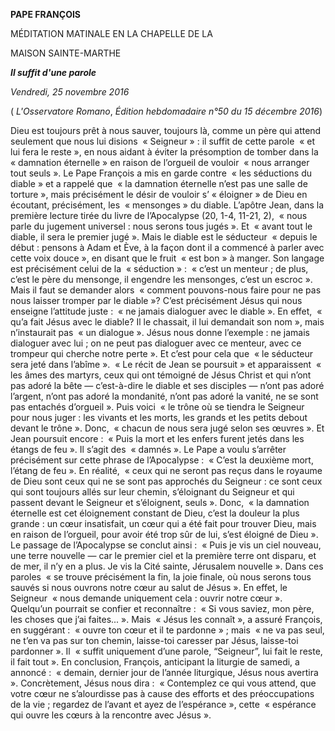 **PAPE FRANÇOIS**

MÉDITATION MATINALE EN LA CHAPELLE DE LA

MAISON SAINTE-MARTHE

***Il suffit d'une parole***

*Vendredi, 25 novembre 2016*

( *L'Osservatore Romano*, *Édition hebdomadaire n°50 du 15 décembre 2016*)

Dieu est toujours prêt à nous sauver, toujours là, comme un père qui attend seulement que nous lui disions  « Seigneur » : il suffit de cette parole  « et lui fera le reste », en nous aidant à éviter la présomption de tomber dans la  « damnation éternelle » en raison de l’orgueil de vouloir  « nous arranger tout seuls ». Le Pape François a mis en garde contre  « les séductions du diable » et a rappelé que  « la damnation éternelle n’est pas une salle de torture », mais précisément le désir de vouloir s’ « éloigner » de Dieu en écoutant, précisément, les  « mensonges » du diable. L’apôtre Jean, dans la première lecture tirée du livre de l’Apocalypse (20, 1-4, 11-21, 2),  « nous parle du jugement universel : nous serons tous jugés ». Et  « avant tout le diable, il sera le premier jugé ». Mais le diable est le séducteur  « depuis le début : pensons à Adam et Ève, à la façon dont il a commencé à parler avec cette voix douce », en disant que le fruit  « est bon » à manger. Son langage est précisément celui de la  « séduction » :  « c’est un menteur ; de plus, c’est le père du mensonge, il engendre les mensonges, c’est un escroc ». Mais il faut se demander alors  « comment pouvons-nous faire pour ne pas nous laisser tromper par le diable »? C’est précisément Jésus qui nous enseigne l’attitude juste :  « ne jamais dialoguer avec le diable ». En effet,  « qu’a fait Jésus avec le diable? Il le chassait, il lui demandait son nom », mais n’instaurait pas  « un dialogue ». Jésus nous donne l’exemple : ne jamais dialoguer avec lui ; on ne peut pas dialoguer avec ce menteur, avec ce trompeur qui cherche notre perte ». Et c’est pour cela que  « le séducteur sera jeté dans l’abîme ».  « Le récit de Jean se poursuit » et apparaissent  « les âmes des martyrs, ceux qui ont témoigné de Jésus Christ et qui n’ont pas adoré la bête — c’est-à-dire le diable et ses disciples — n’ont pas adoré l’argent, n’ont pas adoré la mondanité, n’ont pas adoré la vanité, ne se sont pas entachés d’orgueil ». Puis voici  « le trône où se tiendra le Seigneur pour nous juger : les vivants et les morts, les grands et les petits debout devant le trône ». Donc,  « chacun de nous sera jugé selon ses œuvres ». Et Jean poursuit encore :  « Puis la mort et les enfers furent jetés dans les étangs de feu ». Il s’agit des  « damnés ». Le Pape a voulu s’arrêter précisément sur cette phrase de l’Apocalypse :  « C’est la deuxième mort, l’étang de feu ». En réalité,  « ceux qui ne seront pas reçus dans le royaume de Dieu sont ceux qui ne se sont pas approchés du Seigneur : ce sont ceux qui sont toujours allés sur leur chemin, s’éloignant du Seigneur et qui passent devant le Seigneur et s’éloignent, seuls ». Donc,  « la damnation éternelle est cet éloignement constant de Dieu, c’est la douleur la plus grande : un cœur insatisfait, un cœur qui a été fait pour trouver Dieu, mais en raison de l’orgueil, pour avoir été trop sûr de lui, s’est éloigné de Dieu ». Le passage de l’Apocalypse se conclut ainsi :  « Puis je vis un ciel nouveau, une terre nouvelle — car le premier ciel et la première terre ont disparu, et de mer, il n’y en a plus. Je vis la Cité sainte, Jérusalem nouvelle ». Dans ces paroles  « se trouve précisément la fin, la joie finale, où nous serons tous sauvés si nous ouvrons notre cœur au salut de Jésus ». En effet, le Seigneur  « nous demande uniquement cela : ouvrir notre cœur ». Quelqu’un pourrait se confier et reconnaître :  « Si vous saviez, mon père, les choses que j’ai faites... ». Mais  « Jésus les connaît », a assuré François, en suggérant :  « ouvre ton cœur et il te pardonne » ; mais  « ne va pas seul, ne t’en va pas sur ton chemin, laisse-toi caresser par Jésus, laisse-toi pardonner ». Il  « suffit uniquement d’une parole, “Seigneur”, lui fait le reste, il fait tout ». En conclusion, François, anticipant la liturgie de samedi, a annoncé :  « demain, dernier jour de l’année liturgique, Jésus nous avertira ». Concrètement, Jésus nous dira :  « Contemplez ce qui vous attend, que votre cœur ne s’alourdisse pas à cause des efforts et des préoccupations de la vie ; regardez de l’avant et ayez de l’espérance », cette  « espérance qui ouvre les cœurs à la rencontre avec Jésus ».